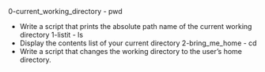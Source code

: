 0-current_working_directory - pwd
* Write a script that prints the absolute path name of the current working directory
1-listit - ls
* Display the contents list of your current directory
2-bring_me_home - cd
* Write a script that changes the working directory to the user’s home directory.


